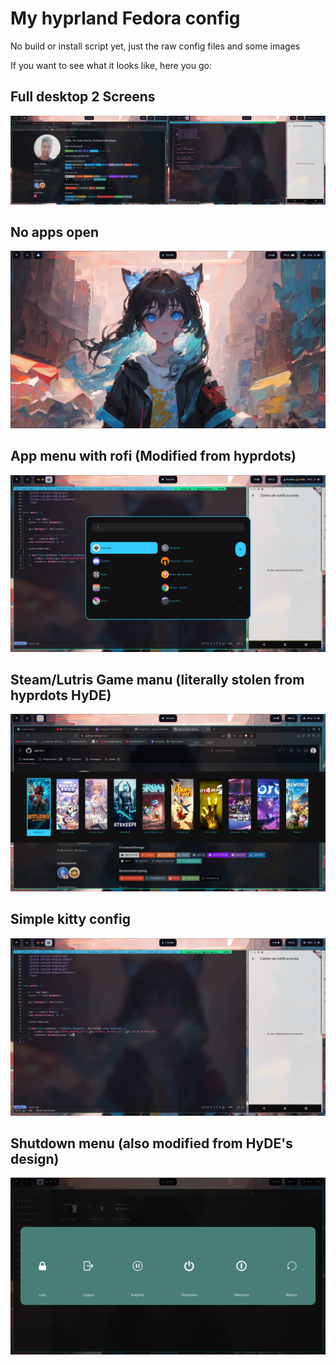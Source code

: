 # My hyprland Fedora config


No build or install script yet, just the raw config files and some images

If you want to see what it looks like, here you go:

## Full desktop 2 Screens
![Full desktop](./assets/full_desk.png)

## No apps open
![No Apps](./assets/no_apps.png)

## App menu with rofi (Modified from hyprdots)
![](./assets/app_menu.png)

## Steam/Lutris Game manu (literally stolen from hyprdots HyDE)
![](./assets/game_menu.png)

## Simple kitty config
![](./assets/kitty_and_emu.png)

## Shutdown menu (also modified from HyDE's design)
![](./assets/shutdown_menu.png)
